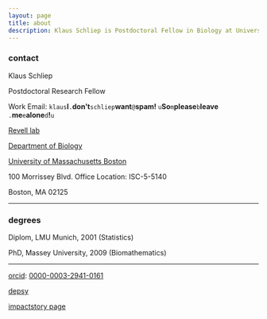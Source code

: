 ```yaml
---
layout: page
title: about
description: Klaus Schliep is Postdoctoral Fellow in Biology at University of Massachusetts Boston
---
```


### contact
Klaus Schliep 

Postdoctoral Research Fellow

<div id="hide_email">
  Work Email: <code>klaus</code><b>I</b><code>.</code><b>don't</b><code>schliep</code><b>want</b><code>@</code><b>spam!
  </b><code>u</code><b>So</b><code>m</code><b>please</b><code>b</code><b>leave
  </b><code>.</code><b>me</b><code>e</code><b>alone</b><code>d</code><b>!</b><code>u</code><br/>
</div>

[Revell lab](http://faculty.www.umb.edu/liam.revell/)

[Department of Biology](https://www.umb.edu/academics/csm/biology)

[University of Massachusetts Boston](https://www.umb.edu/)

100 Morrissey Blvd. Office Location: ISC-5-5140 

Boston, MA 02125 
 
---    

### degrees 
Diplom, LMU Munich, 2001 (Statistics)

PhD, Massey University, 2009 (Biomathematics)


---

[orcid](http://orcid.org): [0000-0003-2941-0161](http://orcid.org/0000-0003-2941-0161)

[depsy](http://depsy.org/person/433186)

[impactstory page](https://impactstory.org/u/0000-0003-2941-0161)

